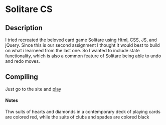 # Solitare CS

## Description
I tried recreated the beloved card game Solitare using Html, CSS, JS, and jQuery. Since this is our second assignment I thought it would best to build on what i learneed from the last one. So I wanted to include state functionality, which is also a common feature of Solitare being able to undo and redo moves.
## Compiling
Just go to the site and [play](https://mfalana.github.io/CSCI43700_summer23_A2/)
#### Notes
Thw suits of hearts and diamonds in a contemporary deck of playing cards are colored red, while the suits of clubs and spades are colored black